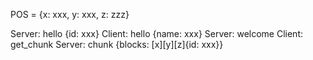 POS = {x: xxx, y: xxx, z: zzz}


Server: hello {id: xxx}
Client: hello {name: xxx}
Server: welcome <POS>
Client: get_chunk <POS>
Server: chunk {blocks: [x][y][z]{id: xxx}}
